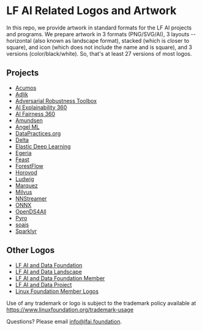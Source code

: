 # LF AI Related Logos and Artwork 
In this repo, we provide artwork in standard formats for the LF AI projects and programs. We prepare artwork in 3 formats (PNG/SVG/AI), 3 layouts -- horizontal (also known as landscape format), stacked (which is closer to square), and icon (which does not include the name and is square), and 3 versions (color/black/white). So, that's at least 27 versions of most logos. 

## Projects

- [Acumos](projects/acumos)
- [Adlik](projects/adlik)
- [Adversarial Robustness Toolbox](projects/adversarial-robustness-toolbox)
- [AI Explainability 360](projects/ai-explainability-360)
- [AI Fairness 360](projects/ai-fairness-360)
- [Amundsen](projects/amundsen)
- [Angel ML](projects/angel-ml)
- [DataPractices.org](projects/data-practices-org)
- [Delta](projects/delta)
- [Elastic Deep Learning](projects/elastic-deep-learning)
- [Egeria](projects/egeria)
- [Feast](projects/feast)
- [ForestFlow](projects/forestflow)
- [Horovod](projects/horovod)
- [Ludwig](projects/ludwig)
- [Marquez](projects/marquez)
- [Milvus](projects/milvus)
- [NNStreamer](projects/nnstreamer)
- [ONNX](projects/onnx)
- [OpenDS4All](projects/opends4all)
- [Pyro](projects/pyro)
- [soajs](projects/soajs)
- [Sparklyr](projects/sparklyr)

## Other Logos
- [LF AI and Data Foundation](lfaidata-assets/lfaidata)
- [LF AI and Data Landscape](lfaidata-assets/lfaidata-landscape)
- [LF AI and Data Foundation Member](lfaidata-assets/lfaidata-membership-badge)
- [LF AI and Data Project](lfaidata-assets/lfaidata-project-badge)
- [Linux Foundation Member Logos](lfaidata-assets/lf-member)
  
Use of any trademark or logo is subject to the trademark policy available at https://www.linuxfoundation.org/trademark-usage

Questions? Please email info@lfai.foundation.
